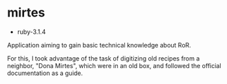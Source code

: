 # mirtes
- ruby-3.1.4

Application aiming to gain basic technical knowledge about RoR.

For this, I took advantage of the task of digitizing old recipes from a neighbor, "Dona Mirtes", which were in an old box, and followed the official documentation as a guide.

